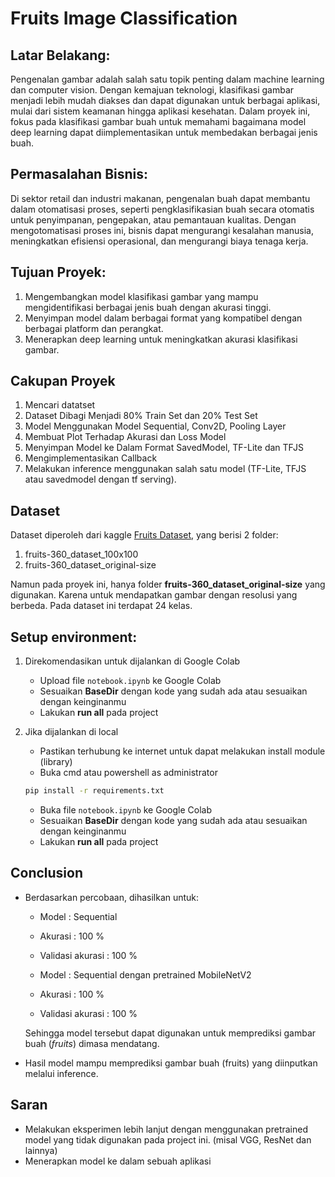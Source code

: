 # Fruits Image Classification

## Latar Belakang:
Pengenalan gambar adalah salah satu topik penting dalam machine learning dan computer vision. Dengan kemajuan teknologi, klasifikasi gambar menjadi lebih mudah diakses dan dapat digunakan untuk berbagai aplikasi, mulai dari sistem keamanan hingga aplikasi kesehatan. Dalam proyek ini, fokus pada klasifikasi gambar buah untuk memahami bagaimana model deep learning dapat diimplementasikan untuk membedakan berbagai jenis buah.

## Permasalahan Bisnis:
Di sektor retail dan industri makanan, pengenalan buah dapat membantu dalam otomatisasi proses, seperti pengklasifikasian buah secara otomatis untuk penyimpanan, pengepakan, atau pemantauan kualitas. Dengan mengotomatisasi proses ini, bisnis dapat mengurangi kesalahan manusia, meningkatkan efisiensi operasional, dan mengurangi biaya tenaga kerja.

## Tujuan Proyek:
1. Mengembangkan model klasifikasi gambar yang mampu mengidentifikasi berbagai jenis buah dengan akurasi tinggi.
2. Menyimpan model dalam berbagai format yang kompatibel dengan berbagai platform dan perangkat.
3. Menerapkan deep learning untuk meningkatkan akurasi klasifikasi gambar.

## Cakupan Proyek
1. Mencari datatset
2. Dataset Dibagi Menjadi 80% Train Set dan 20% Test Set
3. Model Menggunakan Model Sequential, Conv2D, Pooling Layer
4. Membuat Plot Terhadap Akurasi dan Loss Model
5. Menyimpan Model ke Dalam Format SavedModel, TF-Lite dan TFJS
6. Mengimplementasikan Callback
7. Melakukan inference menggunakan salah satu model (TF-Lite, TFJS atau savedmodel dengan tf serving).

## Dataset
Dataset diperoleh dari kaggle <a href="https://www.kaggle.com/datasets/moltean/fruits" target='_blank'>Fruits Dataset</a>, yang berisi 2 folder:

1. fruits-360_dataset_100x100
2. fruits-360_dataset_original-size

Namun pada proyek ini, hanya folder **fruits-360_dataset_original-size** yang digunakan. Karena untuk mendapatkan gambar dengan resolusi yang berbeda.
Pada dataset ini terdapat 24 kelas.

## Setup environment:

1. Direkomendasikan untuk dijalankan di Google Colab

    - Upload file `notebook.ipynb` ke Google Colab 
    - Sesuaikan **BaseDir** dengan kode yang sudah ada atau sesuaikan dengan keinginanmu
    - Lakukan **run all** pada project

2. Jika dijalankan di local
    - Pastikan terhubung ke internet untuk dapat melakukan install module (library) 
    - Buka cmd atau powershell as administrator

    ```bash
    pip install -r requirements.txt
    ```
    - Buka file `notebook.ipynb` ke Google Colab 
    - Sesuaikan **BaseDir** dengan kode yang sudah ada atau sesuaikan dengan keinginanmu
    - Lakukan **run all** pada project

 ## Conclusion
- Berdasarkan percobaan, dihasilkan untuk:
    - Model              : Sequential
    - Akurasi            : 100 %
    - Validasi akurasi   : 100 %

    - Model              : Sequential dengan pretrained MobileNetV2
    - Akurasi            : 100 %
    - Validasi akurasi   : 100 %

   Sehingga model tersebut dapat digunakan untuk memprediksi gambar buah (_fruits_) dimasa mendatang.
- Hasil model mampu memprediksi gambar buah (fruits) yang diinputkan melalui inference.

## Saran
- Melakukan eksperimen lebih lanjut dengan menggunakan pretrained model yang tidak digunakan pada project ini. (misal VGG, ResNet dan lainnya)
- Menerapkan model ke dalam sebuah aplikasi